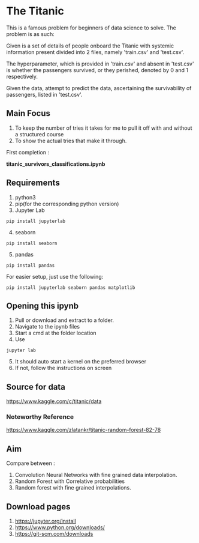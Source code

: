 # The Titanic

This is a famous problem for beginners of data science to solve.
The problem is as such:

Given is a set of details of people onboard the Titanic with systemic information
present divided into 2 files, namely 'train.csv' and 'test.csv'.

The hyperparameter, which is provided in 'train.csv' and absent in 'test.csv' is whether the
passengers survived, or they perished, denoted by 0 and 1 respectively.

Given the data, attempt to predict the data, ascertaining the survivability of passengers, listed in 'test.csv'.

## Main Focus

1. To keep the number of tries it takes for me to pull it off with and without a structured course
2. To show the actual tries that make it through.

First completion : 

**titanic_survivors_classifications.ipynb**

## Requirements

1. python3
2. pip(for the corresponding python version)
3. Jupyter Lab
```shell
pip install jupyterlab
```
4. seaborn
```shell
pip install seaborn
```
5. pandas
```shell
pip install pandas
```

For easier setup, just use the following:

```shell
pip install jupyterlab seaborn pandas matplotlib
```

## Opening this ipynb

1. Pull or download and extract to a folder.
2. Navigate to the ipynb files
3. Start a cmd at the folder location
4. Use
```shell
jupyter lab
```
5. It should auto start a kernel on the preferred browser
6. If not, follow the instructions on screen

## Source for data

https://www.kaggle.com/c/titanic/data

### Noteworthy Reference

https://www.kaggle.com/zlatankr/titanic-random-forest-82-78

## Aim

Compare between :
1. Convolution Neural Networks with fine grained data interpolation.
2. Random Forest with Correlative probabilities
3. Random forest with fine grained interpolations.

## Download pages

1. https://jupyter.org/install
2. https://www.python.org/downloads/
3. https://git-scm.com/downloads

